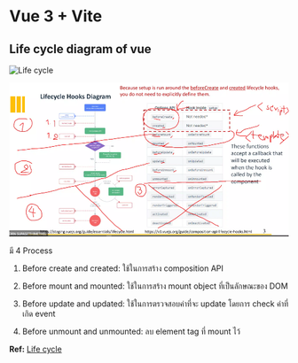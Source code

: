 # Vue 3 + Vite

## Life cycle diagram of vue

![Life cycle](https://vuejs.org/assets/lifecycle.16e4c08e.png)

![Life cycle process](public/LifeCycleProcess.PNG)

มี 4 Process

1. Before create and created: ใช้ในการสร้าง composition API
   
2. Before mount and mounted: ใช้ในการสร้าง mount object ที่เป็นลักษณะของ DOM
   
3. Before update and updated: ใช้ในการตรวจสอบค่าที่จะ update โดยการ check ค่าที่เกิด event
   
4. Before unmount and unmounted: ลบ element tag ที่ mount ไว้ 

**Ref:** [Life cycle](https://vuejs.org/guide/essentials/lifecycle.html#lifecycle-diagram)
